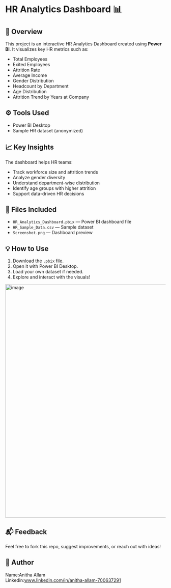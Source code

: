 # HR Analytics Dashboard 📊

## 📌 Overview
This project is an interactive HR Analytics Dashboard created using **Power BI**. It visualizes key HR metrics such as:
- Total Employees
- Exited Employees
- Attrition Rate
- Average Income
- Gender Distribution
- Headcount by Department
- Age Distribution
- Attrition Trend by Years at Company

## ⚙️ Tools Used
- Power BI Desktop
- Sample HR dataset (anonymized)

## 📈 Key Insights
The dashboard helps HR teams:
- Track workforce size and attrition trends
- Analyze gender diversity
- Understand department-wise distribution
- Identify age groups with higher attrition
- Support data-driven HR decisions

## 📂 Files Included
- `HR_Analytics_Dashboard.pbix` — Power BI dashboard file
- `HR_Sample_Data.csv` — Sample dataset
- `Screenshot.png` — Dashboard preview

## 💡 How to Use
1. Download the `.pbix` file.
2. Open it with Power BI Desktop.
3. Load your own dataset if needed.
4. Explore and interact with the visuals!

<img width="1319" height="734" alt="image" src="https://github.com/user-attachments/assets/47478db6-ded9-4e94-aa0f-a64415b642dc" />


## 📬 Feedback
Feel free to fork this repo, suggest improvements, or reach out with ideas!

## 📌 Author
Name:Anitha Allam  
Linkedin:www.linkedin.com/in/anitha-allam-700637291
